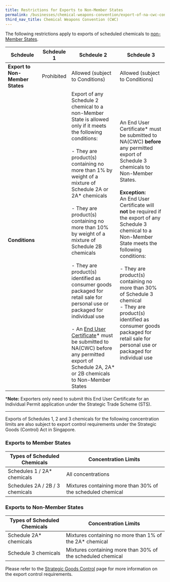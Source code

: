 ```yaml
---
title: Restrictions for Exports to Non-Member States
permalink: /businesses/chemical-weapons-convention/export-of-na-cwc-controlled-items
third_nav_title: Chemical Weapons Convention (CWC)
---
```


The following restrictions apply to exports of scheduled chemicals to [non-Member States](http://www.opcw.org/about-opcw/member-states/).

| Schdeule | Schdeule 1 | Schdeule 2 | Schdeule 3|
|---|---|---|---|
| **Export to Non-Member States** | Prohibited | Allowed (subject to Conditions) | Allowed (subject to Conditions) |
| **Conditions** |  | Export of any Schedule 2 chemical to a non-Member State is allowed only if it meets the following conditions: <br><br>-   They are product(s) containing no more than 1% by weight of a mixture of Schedule 2A or 2A* chemicals <br><br> -   They are product(s) containing no more than 10% by weight of a mixture of Schedule 2B chemicals <br><br> -   They are product(s) identified as consumer goods packaged for retail sale for personal use or packaged for individual use <br><br> -   An [End User Certificate](https://www.customs.gov.sg/businesses/chemical-weapons-convention/forms)* must be submitted to NA(CWC) before any permitted export of Schedule 2A, 2A* or 2B chemicals to Non-Member States | An End User Certificate* must be submitted to NA(CWC) **before** any permitted export of Schedule 3 chemicals to Non-Member States. <br><br> **Exception:** <br> An End User Certificate will **not** be required if the export of any Schedule 3 chemical to a Non-Member State meets the following conditions: <br><br> -   They are product(s) containing no more than 30% of Schedule 3 chemical <br>-   They are product(s) identified as consumer goods packaged for retail sale for personal use or packaged for individual use |

***Note:** Exporters only need to submit this End User Certificate for an Individual Permit application under the Strategic Trade Scheme (STS).

----
Exports of Schedules 1, 2 and 3 chemicals for the following concentration limits are also subject to export control requirements under the Strategic Goods (Control) Act in Singapore.

### Exports to Member States

| Types of Scheduled Chemicals | Concentration Limits |
|--|--|
| Schedules 1 / 2A* chemicals | All concentrations |
| Schedules 2A / 2B / 3 chemicals | Mixtures containing more than 30% of the scheduled chemical |

### Exports to Non-Member States
| Types of Scheduled Chemicals | Concentration Limits |
|--|--|
| Schedule 2A* chemicals | Mixtures containing no more than 1% of the 2A* chemical |
| Schedule 3 chemicals | Mixtures containing more than 30% of the scheduled chemical |

Please refer to the [Strategic Goods Control](https://www.customs.gov.sg/businesses/strategic-goods-control) page for more information on the export control requirements.

